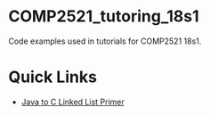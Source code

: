 # COMP2521_tutoring_18s1
Code examples used in tutorials for COMP2521 18s1. 

# Quick Links
* [Java to C Linked List Primer](https://github.com/leagueofcake/COMP2521_tutoring_18s1/blob/master/wk2/javaToC.md)
